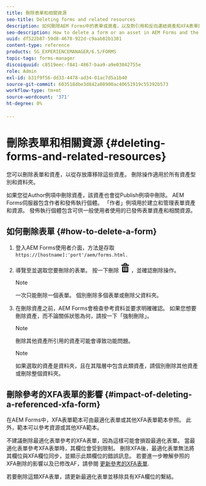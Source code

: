 ```yaml
---
title: 刪除表單和相關資源
seo-title: Deleting forms and related resources
description: 如何刪除AEM Forms中的表單或資產，以及對引用和反向連結資產和XFA表單的影響。
seo-description: How to delete a form or an asset in AEM Forms and the impact on referenced and referring assets and XFA forms.
uuid: df522b87-59d8-4678-922d-c9aab82b1381
content-type: reference
products: SG_EXPERIENCEMANAGER/6.5/FORMS
topic-tags: forms-manager
discoiquuid: c8519eec-f841-4867-baa9-a9e03042755e
role: Admin
exl-id: b31f9f56-dd33-4478-ad34-01ac7d5a1b40
source-git-commit: 603518dbe3d842a08900ac40651919c55392b573
workflow-type: tm+mt
source-wordcount: '371'
ht-degree: 0%

---
```


# 刪除表單和相關資源 {#deleting-forms-and-related-resources}

您可以刪除表單和資產，以從存放庫移除這些資產。 刪除操作適用於所有資產型別和資料夾。

如果您從Author例項中刪除資產，該資產也會從Publish例項中刪除。 AEM Forms伺服器包含作者和發佈執行個體。 「作者」例項用於建立和管理表單資產和資源。 發佈執行個體包含可供一般使用者使用的已發佈表單資產和相關資源。

## 如何刪除表單 {#how-to-delete-a-form}

1. 登入AEM Forms使用者介面，方法是存取 `https://[hostname]:'port'/aem/forms.html.`
1. 導覽至並選取您要刪除的表單。 按一下刪除 ![aem6forms_delete2](assets/aem6forms_delete2.png) ，並確認刪除操作。

   >[!NOTE]
   >
   >一次只能刪除一個表單。 個別刪除多個表單或刪除父資料夾。

1. 在刪除資產之前，AEM Forms會檢查參考資料並要求明確確認。 如果您想要刪除資產，而不論關係狀態為何，請按一下「強制刪除」。

   >[!NOTE]
   >
   >刪除其他資產所引用的資產可能會導致功能問題。

   >[!NOTE]
   >
   >如果選取的資產是資料夾，且在其階層中包含此類資產，請個別刪除其他資產或刪除整個資料夾。

## 刪除參考的XFA表單的影響 {#impact-of-deleting-a-referenced-xfa-form}

在AEM Forms中，XFA表單範本可由最適化表單或其他XFA表單範本參照。 此外，範本可以參考資源或其他XFA範本。

不建議刪除最適化表單參考的XFA表單，因為這樣可能會損毀最適化表單。 當最適化表單參考XFA表單時，其欄位會受到限制。 刪除XFA後，最適化表單無法將其欄位與XFA欄位同步，並顯示此類欄位的錯誤訊息。 若要進一步瞭解參照的XFA刪除的影響以及已修改AF，請參閱 [更新參考的XFA表單](/help/forms/using/get-xdp-pdf-documents-aem.md#p-updating-referenced-xfa-forms-p).

若要刪除這類XFA表單，請更新最適化表單並移除具有XFA欄位的繫結。
